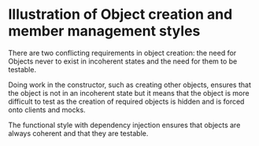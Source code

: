 # Illustration of Object creation and member management styles 

There are two conflicting requirements in object creation: 
the need for Objects never to exist in incoherent states and 
the need for them to be testable. 

Doing work in the constructor, such as creating other objects, 
ensures that the object is not in an incoherent state but it means 
that the object is more difficult to test 
as the creation of required objects is hidden and is forced onto 
clients and mocks. 

The functional style with dependency injection ensures that 
objects are always coherent and that they are testable. 
  
